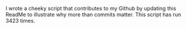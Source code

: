 I wrote a cheeky script that contributes to my Github by updating this ReadMe to illustrate why more than commits matter. This script has run 3423 times.